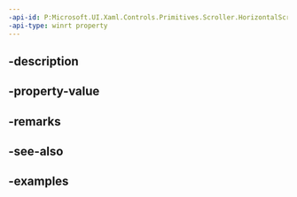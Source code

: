 ```yaml
---
-api-id: P:Microsoft.UI.Xaml.Controls.Primitives.Scroller.HorizontalScrollChainingMode
-api-type: winrt property
---
```


## -description

## -property-value

## -remarks

## -see-also

## -examples

